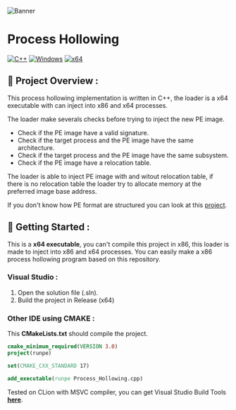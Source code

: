 ![Banner](https://github.com/adamhlt/Process-Hollowing/blob/main/Ressources/banner.png)

# Process Hollowing

 [![C++](https://img.shields.io/badge/language-C%2B%2B-%23f34b7d.svg?style=for-the-badge&logo=appveyor)](https://en.wikipedia.org/wiki/C%2B%2B) [![Windows](https://img.shields.io/badge/platform-Windows-0078d7.svg?style=for-the-badge&logo=appveyor)](https://en.wikipedia.org/wiki/Microsoft_Windows) [![x64](https://img.shields.io/badge/arch-x64-green.svg?style=for-the-badge&logo=appveyor)](https://en.wikipedia.org/wiki/X64)

## :open_book: Project Overview :

This process hollowing implementation is written in C++, the loader is a x64 executable with can inject into x86 and x64 processes.

The loader make severals checks before trying to inject the new PE image.

- Check if the PE image have a valid signature.
- Check if the target process and the PE image have the same architecture.
- Check if the target process and the PE image have the same subsystem.
- Check if the PE image have a relocation table.

The loader is able to inject PE image with and witout relocation table, if there is no relocation table the loader try to allocate memory at the preferred image base address.

If you don't know how PE format are structured you can look at this [project](https://github.com/adamhlt/PE-Explorer).

## :rocket: Getting Started :

This is a **x64 executable**, you can't compile this project in x86, this loader is made to inject into x86 and x64 processes.
You can easily make a x86 process hollowing program based on this repository.

### Visual Studio :

1. Open the solution file (.sln).
2. Build the project in Release (x64)

### Other IDE using CMAKE :

This **CMakeLists.txt** should compile the project.

```cmake
cmake_minimum_required(VERSION 3.0)
project(runpe)

set(CMAKE_CXX_STANDARD 17)

add_executable(runpe Process_Hollowing.cpp)
```

Tested on CLion with MSVC compiler, you can get Visual Studio Build Tools [**here**](https://visualstudio.microsoft.com/fr/downloads/?q=build+tools).
